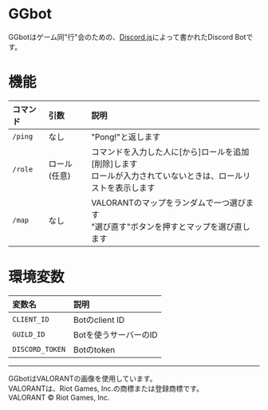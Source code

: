 # GGbot
GGbotはゲーム同"行"会のための、[Discord.js](https://github.com/discordjs/discord.js)によって書かれたDiscord Botです。

# 機能
| コマンド | 引数 | 説明 |
| :--- | :--- | :--- |
| `/ping` | なし | "Pong!"と返します |
| `/role` | ロール(任意) | コマンドを入力した人に\[から\]ロールを追加\[削除\]します<br>ロールが入力されていないときは、ロールリストを表示します |
| `/map` | なし | VALORANTのマップをランダムで一つ選びます<br>"選び直す"ボタンを押すとマップを選び直します |

# 環境変数
| 変数名 | 説明 |
| :--- | :--- |
| `CLIENT_ID` | Botのclient ID |
| `GUILD_ID` | Botを使うサーバーのID |
| `DISCORD_TOKEN` | Botのtoken |

<hr>

GGbotはVALORANTの画像を使用しています。  
VALORANTは、Riot Games, Inc.の商標または登録商標です。  
VALORANT © Riot Games, Inc.
